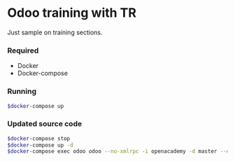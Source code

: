 # Odoo training with TR

Just sample on training sections.

### Required
- Docker
- Docker-compose

### Running

```bash
$docker-compose up
```

### Updated source code

```bash
$docker-compose stop
$docker-compose up -d
$docker-compose exec odoo odoo --no-xmlrpc -i openacademy -d master --db_host db -r odoo -w odoo --stop-after-init
```
